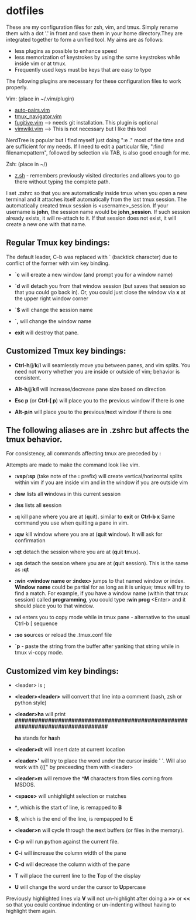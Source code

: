 # dotfiles
These are my configuration files for zsh, vim, and tmux. Simply rename them with a dot '.' in front and save them in your home directory.They are integrated together to form a unified tool. My aims are as follows:
- less plugins as possible to enhance speed
- less memorization of keystrokes by using the same keystrokes while inside vim or at tmux.
- Frequently used keys must be keys that are easy to type

The following plugins are necessary for these configuration files to work properly.

Vim: (place in ~/.vim/plugin)
  - [auto-pairs.vim](https://github.com/jiangmiao/auto-pairs)
  - [tmux_navigator.vim](https://github.com/christoomey/vim-tmux-navigator)
  - [fugitive.vim](https://github.com/tpope/vim-fugitive) --> needs git installation. This plugin is optional
  - [vimwiki.vim](https://github.com/vimwiki/vimwiki) --> This is not necessary but I like this tool
  
NerdTree is popular but I find myself just doing ":e ." most of the time and are sufficient for my needs. If I need to edit a particular file, ":find filenamepattern", followed by selection via TAB, is also good enough for me.

Zsh: (place in ~/)
  - [z.sh](https://github.com/rupa/z) - remembers previously visited directories and allows you to go there without typing the complete path.

I  set .zshrc so that you are automatically inside tmux when you open a new terminal and it attaches itself automatically from the last tmux session. The automatically created tmux session is \<username\>_session. If your username is **john**, the session name would be **john_session**. If such session already exists, it will re-attach to it. If that session does not exist, it will create a new one with that name.

## Regular Tmux key bindings:
The default leader, C-b was replaced with ` (backtick character) due to conflict of the former with vim key binding.

 -  **`c** will **c**reate a new window (and prompt you for a window name)
 
 -  **`d** will **d**etach you from that window session (but saves that session so that you could go back in). Or, you could just close the window via **x** at the upper right window corner
 
  -  **`$** will change the **s**ession name
  
  -  **`,** will change the window name
  
  -  **exit** will destroy that pane.
  
## Customized Tmux key bindings:

-  **Ctrl-h**/**j**/**k**/**l**  will seamlessly move you between panes, and vim splits. You need not worry whether you are inside or outside of vim; behavior is consistent.

 -  **Alt-h**/**j**/**k**/**l**  will increase/decrease pane size based on direction

 -  **Esc p** (or **Ctrl-\[ p**) will place you to the **p**revious window if there is one

 -  **Alt-p**/**n** will place you to the **p**revious/**n**ext window if there is one
 
 ## The following aliases are in .zshrc but affects the tmux behavior. 
 
 For consistency, all commands affecting tmux are preceded by **:** 
 
 Attempts are made to make the command look like vim.
 
 - **:vsp**/**:sp**  (take note of the **:** prefix) will create vertical/horizontal splits within vim if you are inside vim and in the window if you are outside vim

 -  **:lsw** lists all **w**indows in this current session

 -  **:lss** lists all **s**ession
 
 -  **:q** kill pane where you are at (**q**uit). similar to **exit** or **Ctrl-b x** Same command you use when quitting a pane in vim.
 
 -  **:qw** kill window where you are at (**q**uit **w**indow). It will ask for confirmation
 
 -  **:qt** detach the session where you are at (**q**uit **t**mux).
  
 -  **:qs** detach the session where you are at (**q**uit **s**ession). This is the same as **:qt**

 -  **:win \<window name or :index\>** jumps to that named window or index. **Window name** could be partial for as long as it is unique; tmux will try to find a match. For example, if you have a window name (within that tmux session) called **programming**, you could type **:win prog** \<Enter\> and it should place you to that window.
 -  **:vi** enters you to copy mode while in tmux pane - alternative to the usual Ctrl-b \[ sequence
 
 -  **:so** **so**urces or reload the .tmux.conf file
 
 -  **`p** - **p**aste the string from the buffer after yanking that string while in tmux vi-copy mode.

## Customized vim key bindings:
 - \<leader\> is **;**
  
 - **\<leader\>\<leader\>** will convert that line into a comment (bash, zsh or python style)
  
 - **\<leader\>ha** will print **################################################################################** 
 
    **ha** stands for **ha**sh
 
 - **\<leader\>dt** will insert date at current location
  
 - **\<leader\>'** will try to place the word under the cursor inside '  '. Will also work with {(\[" by preceeding them with \<leader\>
  
 - **\<leader\>m** will remove the **^M** characters from files coming from MSDOS.
  
 - **\<space\>** will unhighlight selection or matches
  
 - **^**, which is the start of line, is remapped to **B**
 
 - **$**, which is the end of the line, is rempapped to **E**
 
 - **\<leader\>n** will cycle through the **n**ext buffers (or files in the memory).
 
 - **C-p** will run **p**ython against the current file.
 
 - **C-i** will **i**ncrease the column width of the pane
 
 - **C-d** will **d**ecrease the column width of the pane
 
 - **T** will place the current line to the **T**op of the display
  
  - **U** will change the word under the cursor to **U**ppercase
  
Previously highlighted lines via **V** will not un-highlight after doing a **>>** or **<<** so that you could continue indenting or un-indenting without having to highlight them again.


